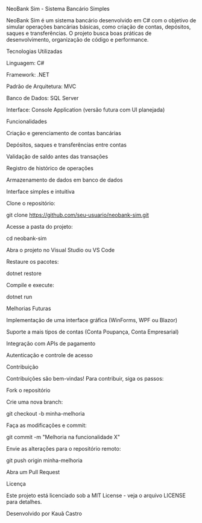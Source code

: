 NeoBank Sim - Sistema Bancário Simples

NeoBank Sim é um sistema bancário desenvolvido em C# com o objetivo de simular operações bancárias básicas, como criação de contas, depósitos, saques e transferências. O projeto busca boas práticas de desenvolvimento, organização de código e performance.

Tecnologias Utilizadas

Linguagem: C#

Framework: .NET

Padrão de Arquitetura: MVC

Banco de Dados: SQL Server

Interface: Console Application (versão futura com UI planejada)

Funcionalidades

Criação e gerenciamento de contas bancárias

Depósitos, saques e transferências entre contas

Validação de saldo antes das transações

Registro de histórico de operações

Armazenamento de dados em banco de dados

Interface simples e intuitiva

Clone o repositório:

git clone https://github.com/seu-usuario/neobank-sim.git

Acesse a pasta do projeto:

cd neobank-sim

Abra o projeto no Visual Studio ou VS Code

Restaure os pacotes:

dotnet restore

Compile e execute:

dotnet run

Melhorias Futuras

Implementação de uma interface gráfica (WinForms, WPF ou Blazor)

Suporte a mais tipos de contas (Conta Poupança, Conta Empresarial)

Integração com APIs de pagamento

Autenticação e controle de acesso

Contribuição

Contribuições são bem-vindas! Para contribuir, siga os passos:

Fork o repositório

Crie uma nova branch:

git checkout -b minha-melhoria

Faça as modificações e commit:

git commit -m "Melhoria na funcionalidade X"

Envie as alterações para o repositório remoto:

git push origin minha-melhoria

Abra um Pull Request

Licença

Este projeto está licenciado sob a MIT License - veja o arquivo LICENSE para detalhes.

Desenvolvido por Kauã Castro

